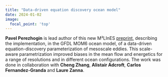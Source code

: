 ```yaml
---
title: "Data-driven equation discovery ocean model"
date: 2024-01-02
image:
  focal_point: 'top'
---
```


<!--more-->


**Pavel Perezhogin** is lead author of this new M²LInES [preprint](https://arxiv.org/abs/2311.02517), describing the implementation, in the GFDL MOM6 ocean model, of a data-driven equation-discovery parameterization of mesoscale eddies. This scale-aware parametrization improved biases in the mean flow and energetics for a range of resolutions and in different ocean configurations. The work was done in collaboration with **Cheng Zhang**, **Alistair Adcroft**, **Carlos Fernandez-Granda** and **Laure Zanna**.
